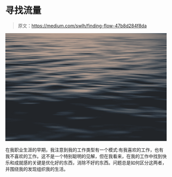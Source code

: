 # 寻找流量

> 原文：<https://medium.com/swlh/finding-flow-47b8d284f8da>

![](img/f4a3a313f6ddea876953ebb3cfaf903c.png)

在我职业生涯的早期，我注意到我的工作类型有一个模式:有我喜欢的工作，也有我不喜欢的工作。这不是一个特别聪明的见解，但在我看来，在我的工作中找到快乐和成就感的关键是优化好的东西，消除不好的东西。问题总是如何区分这两者，并围绕我的发现组织我的生活。